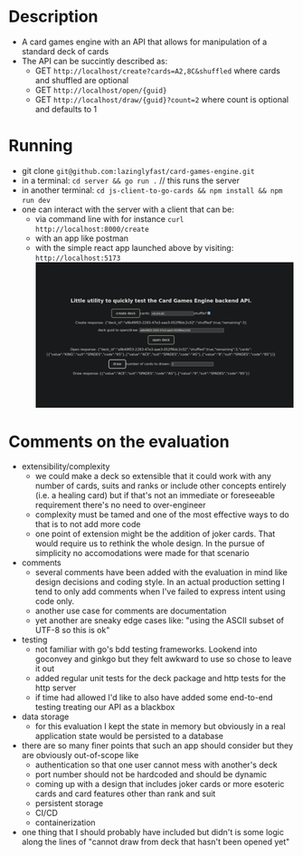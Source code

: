 # Description

- A card games engine with an API that allows for manipulation of a standard deck of cards
- The API can be succintly described as:
  - GET `http://localhost/create?cards=A2,8C&shuffled` where cards and shuffled are optional
  - GET `http://localhost/open/{guid}`
  - GET `http://localhost/draw/{guid}?count=2` where count is optional and defaults to 1

# Running

- git clone `git@github.com:lazinglyfast/card-games-engine.git`
- in a terminal: `cd server && go run .` // this runs the server
- in another terminal: `cd js-client-to-go-cards && npm install && npm run dev`
- one can interact with the server with a client that can be:
  - via command line with for instance `curl http://localhost:8000/create`
  - with an app like postman
  - with the simple react app launched above by visiting: `http://localhost:5173`
    ![alt text](https://github.com/lazinglyfast/card-games-engine/blob/main/react_app.png?raw=true)

# Comments on the evaluation

- extensibility/complexity
  - we could make a deck so extensible that it could work with any number of cards, suits and ranks or include other concepts entirely (i.e. a healing card) but if that's not an immediate or foreseeable requirement there's no need to over-engineer
  - complexity must be tamed and one of the most effective ways to do that is to not add more code
  - one point of extension might be the addition of joker cards. That would require us to rethink the whole design. In the pursue of simplicity no accomodations were made for that scenario
- comments
  - several comments have been added with the evaluation in mind like design decisions and coding style. In an actual production setting I tend to only add comments when I've failed to express intent using code only.
  - another use case for comments are documentation
  - yet another are sneaky edge cases like: "using the ASCII subset of UTF-8 so this is ok"
- testing
  - not familiar with go's bdd testing frameworks. Lookend into goconvey and ginkgo but they felt awkward to use so chose to leave it out
  - added regular unit tests for the deck package and http tests for the http server
  - if time had allowed I'd like to also have added some end-to-end testing treating our API as a blackbox
- data storage
  - for this evaluation I kept the state in memory but obviously in a real application state would be persisted to a database
- there are so many finer points that such an app should consider but they are obviously out-of-scope like
  - authentication so that one user cannot mess with another's deck
  - port number should not be hardcoded and should be dynamic
  - coming up with a design that includes joker cards or more esoteric cards and card features other than rank and suit
  - persistent storage
  - CI/CD
  - containerization
- one thing that I should probably have included but didn't is some logic along the lines of "cannot draw from deck that hasn't been opened yet"
